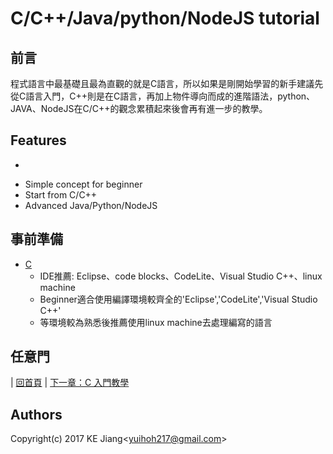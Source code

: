 # C/C++/Java/python/NodeJS tutorial


## 前言
程式語言中最基礎且最為直觀的就是C語言，所以如果是剛開始學習的新手建議先從C語言入門，C++則是在C語言，再加上物件導向而成的進階語法，python、JAVA、NodeJS在C/C++的觀念累積起來後會再有進一步的教學。



## Features
-

* Simple concept for beginner
* Start from C/C++
* Advanced Java/Python/NodeJS


## 事前準備
* [C](https://github.com/yuhioh217/Code%20tutorial/C%20tutorial/)
    * IDE推薦: Eclipse、code blocks、CodeLite、Visual Studio C++、linux machine
	* Beginner適合使用編譯環境較齊全的'Eclipse','CodeLite','Visual Studio C++'
	* 等環境較為熟悉後推薦使用linux machine去處理編寫的語言


## 任意門
| [回首頁](https://github.com/yuhioh217/Code%20tutorial) | [下一章：C 入門教學](https://github.com/yuhioh217/Code-Tutorial/tree/master/C%20tutorial/Chapter1/Chapter1.md)




Authors
-
Copyright(c) 2017 KE Jiang<<yuihoh217@gmail.com>>
